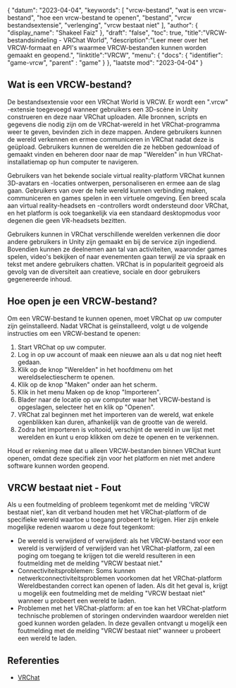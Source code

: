 {
"datum": "2023-04-04",
  "keywords": [
"vrcw-bestand",
"wat is een vrcw-bestand",
"hoe een vrcw-bestand te openen",
"bestand",
"vrcw bestandsextensie",
"verlenging",
"vrcw bestaat niet"
],
  "author": {
"display_name": "Shakeel Faiz"
},
"draft": "false",
"toc": true,
"title":"VRCW-bestandsindeling - VRChat World",
  "description":"Leer meer over het VRCW-formaat en API's waarmee VRCW-bestanden kunnen worden gemaakt en geopend.",
"linktitle":"VRCW",
  "menu": {
    "docs": {
      "identifier": "game-vrcw",
"parent" : "game"
}
},
"laatste mod": "2023-04-04"
}

## Wat is een VRCW-bestand?

De bestandsextensie voor een VRChat World is VRCW. Er wordt een ".vrcw" -extensie toegevoegd wanneer gebruikers een 3D-scène in Unity construeren en deze naar VRChat uploaden. Alle bronnen, scripts en gegevens die nodig zijn om de VRChat-wereld in het VRChat-programma weer te geven, bevinden zich in deze mappen. Andere gebruikers kunnen de wereld verkennen en ermee communiceren in VRChat nadat deze is geüpload. Gebruikers kunnen de werelden die ze hebben gedownload of gemaakt vinden en beheren door naar de map "Werelden" in hun VRChat-installatiemap op hun computer te navigeren.

Gebruikers van het bekende sociale virtual reality-platform VRChat kunnen 3D-avatars en -locaties ontwerpen, personaliseren en ermee aan de slag gaan. Gebruikers van over de hele wereld kunnen verbinding maken, communiceren en games spelen in een virtuele omgeving. Een breed scala aan virtual reality-headsets en -controllers wordt ondersteund door VRChat, en het platform is ook toegankelijk via een standaard desktopmodus voor degenen die geen VR-headsets bezitten.

Gebruikers kunnen in VRChat verschillende werelden verkennen die door andere gebruikers in Unity zijn gemaakt en bij de service zijn ingediend. Bovendien kunnen ze deelnemen aan tal van activiteiten, waaronder games spelen, video's bekijken of naar evenementen gaan terwijl ze via spraak en tekst met andere gebruikers chatten. VRChat is in populariteit gegroeid als gevolg van de diversiteit aan creatieve, sociale en door gebruikers gegenereerde inhoud.

## Hoe open je een VRCW-bestand?

Om een VRCW-bestand te kunnen openen, moet VRChat op uw computer zijn geïnstalleerd. Nadat VRChat is geïnstalleerd, volgt u de volgende instructies om een VRCW-bestand te openen:

1. Start VRChat op uw computer.
2. Log in op uw account of maak een nieuwe aan als u dat nog niet heeft gedaan.
3. Klik op de knop "Werelden" in het hoofdmenu om het wereldselectiescherm te openen.
4. Klik op de knop "Maken" onder aan het scherm.
5. Klik in het menu Maken op de knop "Importeren".
6. Blader naar de locatie op uw computer waar het VRCW-bestand is opgeslagen, selecteer het en klik op "Openen".
7. VRChat zal beginnen met het importeren van de wereld, wat enkele ogenblikken kan duren, afhankelijk van de grootte van de wereld.
8. Zodra het importeren is voltooid, verschijnt de wereld in uw lijst met werelden en kunt u erop klikken om deze te openen en te verkennen.

Houd er rekening mee dat u alleen VRCW-bestanden binnen VRChat kunt openen, omdat deze specifiek zijn voor het platform en niet met andere software kunnen worden geopend.

## VRCW bestaat niet - Fout

Als u een foutmelding of probleem tegenkomt met de melding 'VRCW bestaat niet', kan dit verband houden met het VRChat-platform of de specifieke wereld waartoe u toegang probeert te krijgen. Hier zijn enkele mogelijke redenen waarom u deze fout tegenkomt:

- De wereld is verwijderd of verwijderd: als het VRCW-bestand voor een wereld is verwijderd of verwijderd van het VRChat-platform, zal een poging om toegang te krijgen tot die wereld resulteren in een foutmelding met de melding "VRCW bestaat niet."
- Connectiviteitsproblemen: Soms kunnen netwerkconnectiviteitsproblemen voorkomen dat het VRChat-platform Wereldbestanden correct kan openen of laden. Als dit het geval is, krijgt u mogelijk een foutmelding met de melding "VRCW bestaat niet" wanneer u probeert een wereld te laden.
- Problemen met het VRChat-platform: af en toe kan het VRChat-platform technische problemen of storingen ondervinden waardoor werelden niet goed kunnen worden geladen. In deze gevallen ontvangt u mogelijk een foutmelding met de melding "VRCW bestaat niet" wanneer u probeert een wereld te laden.

## Referenties
* [VRChat](https://en.wikipedia.org/wiki/VRChat)

